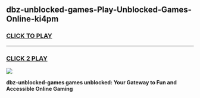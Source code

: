 
## dbz-unblocked-games-Play-Unblocked-Games-Online-ki4pm
<h3>
<a href="https://premium76.site?title=dbz-unblocked-games&ref=25A">CLICK TO PLAY</a></h3>
<hr>

<h3>
<a href="https://premium76.site?title=dbz-unblocked-games&ref=25A">CLICK 2 PLAY</a>
  
</h3>

<a href="https://premium76.site?title=dbz-unblocked-games&ref=25A"><img src="https://clearcache.store/games.png"></a>


**dbz-unblocked-games games unblocked: Your Gateway to Fun and Accessible Online Gaming**
